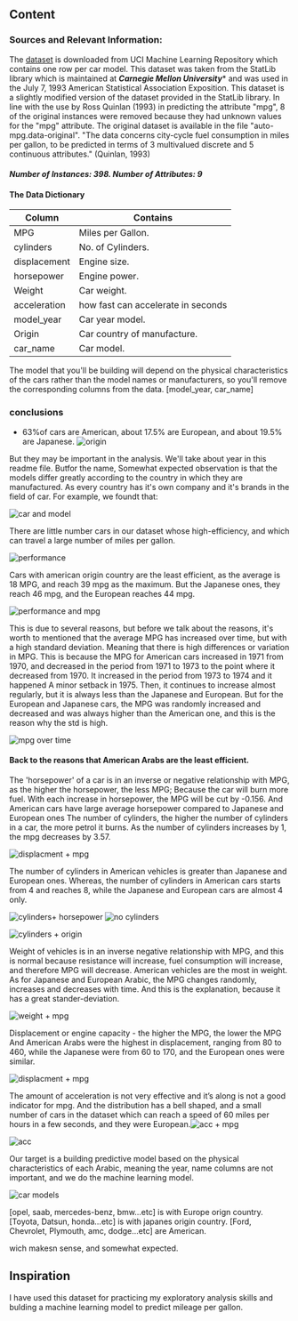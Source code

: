 ## Content

### Sources and Relevant Information:
The [dataset](https://archive.ics.uci.edu/ml/datasets/auto+mpg) is downloaded from UCI Machine Learning Repository which contains one row per car model.
This dataset was taken from the StatLib library which is
maintained at ***Carnegie Mellon University**** and was 
used in the July 7, 1993 American Statistical Association Exposition.
This dataset is a slightly modified version of the dataset provided in
the StatLib library. In line with the use by Ross Quinlan (1993) in
predicting the attribute "mpg", 8 of the original instances were removed 
because they had unknown values for the "mpg" attribute. The original 
dataset is available in the file "auto-mpg.data-original".
"The data concerns city-cycle fuel consumption in miles per gallon,
to be predicted in terms of 3 multivalued discrete and 5 continuous
attributes." (Quinlan, 1993)

#### ***Number of Instances: 398. Number of Attributes: 9***
#### The Data Dictionary 


| Column        | Contains      |       
| ------------- | ------------- | 
| MPG  | Miles per Gallon.| 
| cylinders  | No. of Cylinders.| 
| displacement  | Engine size.| 
|horsepower |	Engine power.|
|Weight| Car weight.|
|acceleration| how fast can accelerate in seconds|
|model_year| Car year model.|
|Origin | Car country of manufacture.|
|car_name | Car model.|

The model that you'll be building will depend on the physical characteristics of the cars rather than the model names or manufacturers, so you'll remove the corresponding columns from the data. [model_year, car_name]

### conclusions

- 63%of cars  are American, about 17.5% are European, and about 19.5% are Japanese.
![origin](https://user-images.githubusercontent.com/84151016/159078699-e515960d-1ad3-4ab3-83b0-a003d532f6af.png)

But they may be important in the analysis. We'll take about year in this readme file. 
Butfor the name, Somewhat expected observation is that the models differ greatly according to the country in which they are manufactured. As every country has it's own company and it's brands in the field of car.
For example, we foundt that:

![car and model](https://user-images.githubusercontent.com/84151016/159081199-0c7a5386-0e66-4a10-bb78-a4372f38d39b.png)


There are little number cars in our dataset whose high-efficiency, and which can travel a large number of miles per gallon.

![performance](https://user-images.githubusercontent.com/84151016/159078720-ffa87a65-9638-4357-9205-b60004170362.png)


Cars with american origin country are the least efficient, as the average is 18 MPG, and reach 39 mpg as the maximum.‎
But the Japanese ones, they reach 46 mpg, and the European reaches 44 mpg.

![performance and mpg](https://user-images.githubusercontent.com/84151016/159079264-996f1162-4379-40ee-824b-4c346a1023de.png)


This is due to several reasons, but before we talk about the reasons, it's worth to mentioned that the average MPG has increased over time, but with a high standard deviation. Meaning that there is high differences or variation in MPG.
This is because the MPG for American cars increased in 1971 from 1970, and decreased in the period from 1971 to 1973 to the point where it decreased from 1970. It increased in the period from 1973 to 1974 and it happened A minor setback in 1975. Then, it continues to increase almost regularly, but it is always less than the Japanese and European. But for the European and Japanese cars, the MPG was randomly increased and decreased and was always higher than the American one, and this is the reason ‎why the std is high.

![mpg over time](https://user-images.githubusercontent.com/84151016/159079912-bec6d2fa-a4c0-4ef5-ab49-7a99ea0f9da5.png)


#### Back to the reasons that American Arabs are the least efficient.

The 'horsepower' of a car is in an inverse or negative relationship with MPG, as the higher the horsepower, the less MPG; Because the car will burn more fuel. 
With each increase in horsepower, the MPG will be cut by -0.156. And American cars have large average horsepower compared to Japanese and European ones
The number of cylinders, the higher the number of cylinders in a car, the more petrol it burns. As the number of cylinders increases by 1, the mpg decreases by 3.57.

![displacment + mpg](https://user-images.githubusercontent.com/84151016/159080233-4bfe2b36-61d8-477d-8ae8-10f23a197caf.png)


The number of cylinders in American vehicles is greater than Japanese and European ones. 
Whereas, the number of cylinders in American cars starts from 4 and reaches 8, while the Japanese and European cars are almost 4 only.

![cylinders+ horsepower](https://user-images.githubusercontent.com/84151016/159080119-d1c18c83-24a1-4a56-96c7-b4a54a741b63.png)
![no cylinders](https://user-images.githubusercontent.com/84151016/159080121-f612e83c-d21d-4aae-b204-41c495ba3bf8.png)

![cylinders + origin](https://user-images.githubusercontent.com/84151016/159080297-fd5a92b7-d82d-4cd4-9397-94805e5727cb.png)

Weight of vehicles is in an inverse negative relationship with MPG, and this is normal because resistance will increase, fuel consumption will increase, and therefore MPG will decrease. American vehicles are the most in weight.
As for Japanese and European Arabic, the MPG changes randomly, increases and decreases with time. And this is the explanation, because it has a great stander-deviation.

![weight + mpg](https://user-images.githubusercontent.com/84151016/159080136-3f1894be-3f80-4bb4-be75-53d74fccaf63.png)


Displacement or engine capacity - the higher the MPG, the lower the MPG
And American Arabs were the highest in displacement, ranging from 80 to 460, while the Japanese were from 60 to 170, and the European ones were similar.

![displacment + mpg](https://user-images.githubusercontent.com/84151016/159080143-015d8ab6-d9b3-4d2a-9cbb-9c621c63a843.png)

The amount of acceleration is not very effective and it’s along is not a good indicator for mpg. 
And the distribution has a bell shaped, and a small number of cars in the dataset which can reach a speed of 60 miles per hours in a few seconds, and they were European.![acc + mpg](https://user-images.githubusercontent.com/84151016/159080468-f4f939bc-6144-45cc-98f6-5b1b93f4d51e.png)


![acc](https://user-images.githubusercontent.com/84151016/159080465-a6a9e651-d26a-44be-b184-3c9be15d0528.png)


Our target is a building predictive model based on the physical characteristics of each Arabic, meaning the year, name columns are not important, and we do the machine learning model.

![car models](https://user-images.githubusercontent.com/84151016/159078753-2a8cd264-9f8c-47cc-8873-a7bc0d75374c.png)


[opel, saab, mercedes-benz, bmw…etc] is with Europe orign country.
[Toyota, Datsun, honda…etc] is with japanes origin country. 
[Ford, Chevrolet, Plymouth, amc, dodge…etc] are American.

wich makesn sense, and somewhat expected.


## Inspiration
I have used this dataset for practicing my exploratory analysis skills and bulding a machine learning model to predict mileage per gallon.
